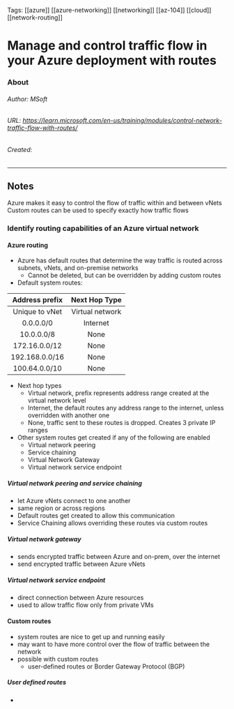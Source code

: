 Tags: [[azure]] [[azure-networking]] [[networking]] [[az-104]] [[cloud]] [[network-routing]]

# Manage and control traffic flow in your Azure deployment with routes
### About
###### Author: MSoft
###### URL: https://learn.microsoft.com/en-us/training/modules/control-network-traffic-flow-with-routes/
###### Created:
-------------------------------------------------------------------
## Notes
Azure makes it easy to control the flow of traffic within and between vNets
Custom routes can be used to specify exactly how traffic flows

### Identify routing capabilities of an Azure virtual network
#### Azure routing
- Azure has default routes that determine the way traffic is routed across subnets, vNets, and on-premise networks
	- Cannot be deleted, but can be overridden by adding custom routes
- Default system routes:

| Address prefix |  Next Hop Type  |
| :------------: | :-------------: |
| Unique to vNet | Virtual network |
|   0.0.0.0/0    |    Internet     |
|   10.0.0.0/8   |      None       |
| 172.16.0.0/12  |      None       |
| 192.168.0.0/16 |      None       |
| 100.64.0.0/10  |      None       |
- Next hop types
	- Virtual network, prefix represents address range created at the virtual network level
	- Internet, the default routes any address range to the internet, unless overridden with another one
	- None, traffic sent to these routes is dropped. Creates 3 private IP ranges
- Other system routes get created if any of the following are enabled
	- Virtual network peering
	- Service chaining
	- Virtual Network Gateway
	- Virtual network service endpoint
##### Virtual network peering and service chaining
- let Azure vNets connect to one another
- same region or across regions
- Default routes get created to allow this communication
- Service Chaining allows overriding these routes via custom routes
##### Virtual network gateway
- sends encrypted traffic between Azure and on-prem, over the internet
- send encrypted traffic between Azure vNets
##### Virtual network service endpoint
- direct connection between Azure resources
- used to allow traffic flow only from private VMs
#### Custom routes
- system routes are nice to get up and running easily
- may want to have more control over the flow of traffic between the network
- possible with custom routes
	- user-defined routes or Border Gateway Protocol (BGP)
##### User defined routes
- 
